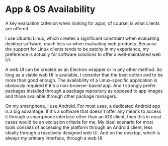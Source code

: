 # App & OS Availability

A key evaluation criterion when looking for apps, of course, is what clients are offered. 

I use Ubuntu Linux, which creates a significant constraint when evaluating desktop software, much less so when evaluating web products. Because the support for Linux clients tends to be patchy in my experience, my preference is actually for software solutions to offer a well-maintained web UI.

A web UI can be created as an Electron wrapper or in any other method. So long as a viable web UI is available, I consider that the best option and to be more than good enough. The availability of a Linux-specific application is obviously required if it's a non-browser-based app. And I strongly prefer packages installed through a package repository as opposed to app images and those available through other package managers.

On my smartphone, I use Android. For most uses, a dedicated Android app is a big advantage. If it's a software that doesn't offer any means to access it through a smartphone interface other than an iOS client, then this in most cases would be an exclusion criteria for me. My ideal scenario for most tools consists of accessing the platform through an Android client, less ideally through a reactively designed web UI. And on the desktop, which is always my primary interface, through a web UI.
